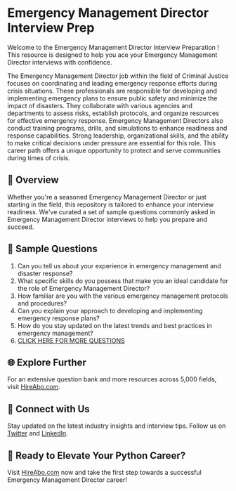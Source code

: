 # Emergency Management Director Interview Prep

Welcome to the Emergency Management Director Interview Preparation ! This resource is designed to help you ace your Emergency Management Director interviews with confidence.

The Emergency Management Director job within the field of Criminal Justice focuses on coordinating and leading emergency response efforts during crisis situations. These professionals are responsible for developing and implementing emergency plans to ensure public safety and minimize the impact of disasters. They collaborate with various agencies and departments to assess risks, establish protocols, and organize resources for effective emergency response. Emergency Management Directors also conduct training programs, drills, and simulations to enhance readiness and response capabilities. Strong leadership, organizational skills, and the ability to make critical decisions under pressure are essential for this role. This career path offers a unique opportunity to protect and serve communities during times of crisis.

## 🚀 Overview

Whether you're a seasoned Emergency Management Director or just starting in the field, this repository is tailored to enhance your interview readiness. We've curated a set of sample questions commonly asked in Emergency Management Director interviews to help you prepare and succeed.

## 📝 Sample Questions

1. Can you tell us about your experience in emergency management and disaster response?
2. What specific skills do you possess that make you an ideal candidate for the role of Emergency Management Director?
3. How familiar are you with the various emergency management protocols and procedures?
4. Can you explain your approach to developing and implementing emergency response plans?
5. How do you stay updated on the latest trends and best practices in emergency management?
6. [CLICK HERE FOR MORE QUESTIONS](https://hireabo.com/job/9_1_17/Emergency%20Management%20Director)

## 🌐 Explore Further

For an extensive question bank and more resources across 5,000 fields, visit [HireAbo.com](https://www.hireabo.com).

## 📱 Connect with Us

Stay updated on the latest industry insights and interview tips. Follow us on [Twitter](https://twitter.com/hireabo) and [LinkedIn](https://www.linkedin.com/in/hire-abo-3609972a8/).

## 🚀 Ready to Elevate Your Python Career?

Visit [HireAbo.com](https://www.hireabo.com) now and take the first step towards a successful Emergency Management Director career!